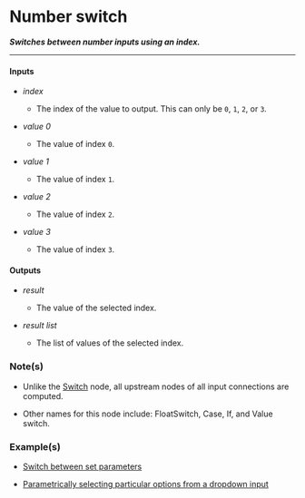 # Number switch

**_Switches between number inputs using an index._**

---


#### Inputs

* _index_

  * The index of the value to output. This can only be `0`, `1`, `2`, or `3`.

* _value 0_

  * The value of index `0`.

* _value 1_

  * The value of index `1`.

* _value 2_

  * The value of index `2`.

* _value 3_

  * The value of index `3`.


#### Outputs

* _result_

  * The value of the selected index.

* _result list_

  * The list of values of the selected index.


### Note(s)

* Unlike the [Switch](/nodes/Switch/documentation.md) node, all upstream nodes of all input connections are computed.

* Other names for this node include: FloatSwitch, Case, If, and Value switch.


### Example(s)

* <a href="https://creator.trimble.com/graph?assetURI=whp:910bb39f-e209-4813-a66b-2ead7b0f592c&version=latest" target="_blank">Switch between set parameters</a>

* <a href="https://creator.trimble.com/graph?assetURI=whp:99d2fb7d-2b36-4a9b-a1fb-229ecdb543e0&version=latest" target="_blank">Parametrically selecting particular options from a dropdown input</a>

